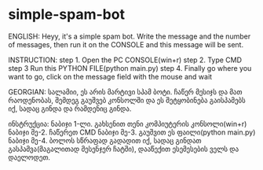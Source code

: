 # simple-spam-bot

ENGLISH:
Heyy, it's a simple spam bot. Write the message and the number of messages, then run it on the CONSOLE and this message will be sent.

INSTRUCTION:
step 1. Open the PC CONSOLE(win+r)
step 2. Type CMD
step 3  Run this PYTHON FILE(python main.py)
step 4. Finally go where you want to go, click on the message field with the mouse and wait




GEORGIAN:
სალამიი, ეს არის მარტივი სპამ ბოტი. ჩაწერ მესიჯს და მათ რაოდენობას, შემდეგ გაუშვებ კონსოლში და ეს შეტყობინება გაისპამებს იქ, სადაც გინდა და რამდენიც გინდა.

ინსტრუქცია:
ნაბიჯი 1-ლი. გახსენით თენი კომპიუტერის კონსოლი(win+r) 
ნაბიჯი მე-2.  ჩაწერეთ CMD
ნაბიჯი მე-3.  გაუშვით ეს ფაილი(python main.py)
ნაბიჯი მე-4.  ბოლოს სწრაფად გადადით იქ, სადაც გინდათ გასპამვა(მაგალითად მესენჯერ ჩატში), დააწექით ესემესების ველს და დაელოდეთ.


